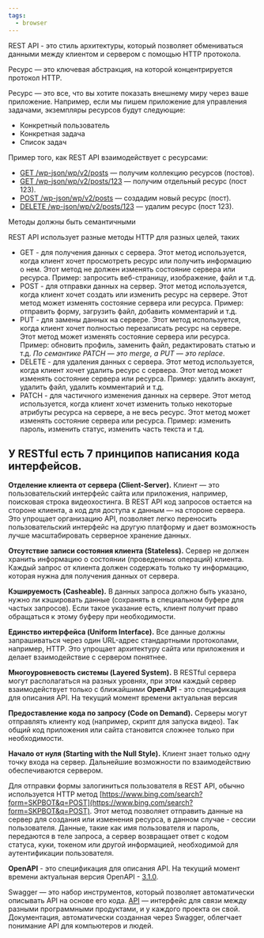 ```yaml
---
tags:
  - browser
---
```

REST API - это стиль архитектуры, который позволяет обмениваться данными между клиентом и сервером с помощью HTTP протокола.

Ресурс — это ключевая абстракция, на которой концентрируется протокол HTTP.

Ресурс — это все, что вы хотите показать внешнему миру через ваше приложение. Например, если мы пишем приложение для управления задачами, экземпляры ресурсов будут следующие:

- Конкретный пользователь
- Конкретная задача
- Список задач

Пример того, как REST API взаимодействует с ресурсами:

- [GET /wp-json/wp/v2/posts](https://wp-kama.ru/handbook/rest/wp-routes/posts#spisok-zapisej) — получим коллекцию ресурсов (постов).
- [GET /wp-json/wp/v2/posts/123](https://wp-kama.ru/handbook/rest/wp-routes/posts#poluchenie-zapisi) — получим отдельный ресурс (пост 123).
- [POST /wp-json/wp/v2/posts](https://wp-kama.ru/handbook/rest/wp-routes/posts#sozdanie-zapisi) — создадим новый ресурс (пост).
- [DELETE /wp-json/wp/v2/posts/123](https://wp-kama.ru/handbook/rest/wp-routes/posts#udalenie-zapisi) — удалим ресурс (пост 123).

Методы должны быть семантичными

REST API использует разные методы HTTP для разных целей, таких

- GET - для получения данных с сервера. Этот метод используется, когда клиент хочет просмотреть ресурс или получить информацию о нем. Этот метод не должен изменять состояние сервера или ресурса. Пример: запросить веб-страницу, изображение, файл и т.д.
- POST - для отправки данных на сервер. Этот метод используется, когда клиент хочет создать или изменить ресурс на сервере. Этот метод может изменять состояние сервера или ресурса. Пример: отправить форму, загрузить файл, добавить комментарий и т.д.
- PUT - для замены данных на сервере. Этот метод используется, когда клиент хочет полностью перезаписать ресурс на сервере. Этот метод может изменять состояние сервера или ресурса. Пример: обновить профиль, заменить файл, редактировать статью и т.д.  _По семантике PATCH — это merge, а PUT — это replace_.
- DELETE - для удаления данных с сервера. Этот метод используется, когда клиент хочет удалить ресурс с сервера. Этот метод может изменять состояние сервера или ресурса. Пример: удалить аккаунт, удалить файл, удалить комментарий и т.д.
- PATCH - для частичного изменения данных на сервере. Этот метод используется, когда клиент хочет изменить только некоторые атрибуты ресурса на сервере, а не весь ресурс. Этот метод может изменять состояние сервера или ресурса. Пример: изменить пароль, изменить статус, изменить часть текста и т.д.

## У RESTful есть 7 принципов написания кода интерфейсов.

**Отделение клиента от сервера (Client-Server).** Клиент — это пользовательский интерфейс сайта или приложения, например, поисковая строка видеохостинга. В REST API код запросов остается на стороне клиента, а код для доступа к данным — на стороне сервера. Это упрощает организацию API, позволяет легко переносить пользовательский интерфейс на другую платформу и дает возможность лучше масштабировать серверное хранение данных.

**Отсутствие записи состояния клиента (Stateless).** Сервер не должен хранить информацию о состоянии (проведенных операций) клиента. Каждый запрос от клиента должен содержать только ту информацию, которая нужна для получения данных от сервера.

**Кэшируемость (Casheable).** В данных запроса должно быть указано, нужно ли кэшировать данные (сохранять в специальном буфере для частых запросов). Если такое указание есть, клиент получит право обращаться к этому буферу при необходимости.

**Единство интерфейса (Uniform Interface).** Все данные должны запрашиваться через один URL-адрес стандартными протоколами, например, HTTP. Это упрощает архитектуру сайта или приложения и делает взаимодействие с сервером понятнее.

**Многоуровневость системы (Layered System).** В RESTful сервера могут располагаться на разных уровнях, при этом каждый сервер взаимодействует только с ближайшими **OpenAPI** - это спецификация для описания API. На текущий момент времени актуальная версия

**Предоставление кода по запросу (Code on Demand).** Серверы могут отправлять клиенту код (например, скрипт для запуска видео). Так общий код приложения или сайта становится сложнее только при необходимости.

**Начало от нуля (Starting with the Null Style).** Клиент знает только одну точку входа на сервер. Дальнейшие возможности по взаимодействию обеспечиваются сервером.

Для отправки формы залогиниться пользователя в REST API, обычно используется HTTP метод [https://www.bing.com/search?form=SKPBOT&q=POST](https://www.bing.com/search?form=SKPBOT&q=POST). Этот метод позволяет отправить данные на сервер для создания или изменения ресурса, в данном случае - сессии пользователя. Данные, такие как имя пользователя и пароль, передаются в теле запроса, а сервер возвращает ответ с кодом статуса, куки, токеном или другой информацией, необходимой для аутентификации пользователя.

**OpenAPI** - это спецификация для описания API. На текущий момент времени актуальная версия OpenAPI - [3.1.0](https://swagger.io/specification/).

Swagger — это набор инструментов, который позволяет автоматически описывать API на основе его кода. [API](https://blog.skillfactory.ru/glossary/api/) — интерфейс для связи между разными программными продуктами, и у каждого проекта он свой. Документация, автоматически созданная через Swagger, облегчает понимание API для компьютеров и людей.
